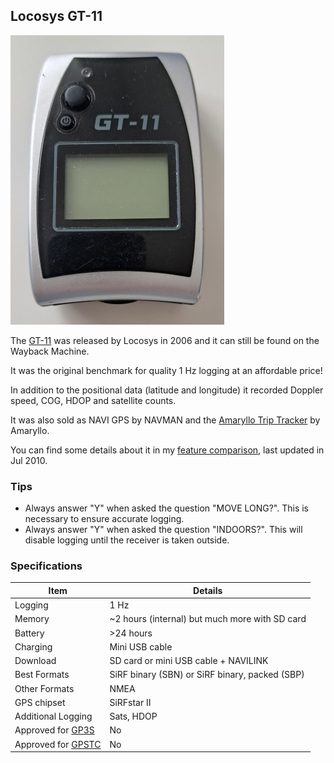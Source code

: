 ## Locosys GT-11

![gt-11](img/gt-11.jpg)

The [GT-11](https://web.archive.org/web/20100430102528/http://www.locosystech.com:80/product.php?zln=en&id=5) was released by Locosys in 2006 and it can still be found on the Wayback Machine.

It was the original benchmark for quality 1 Hz logging at an affordable price!

In addition to the positional data (latitude and longitude) it recorded Doppler speed, COG, HDOP and satellite counts.

It was also sold as NAVI GPS by NAVMAN and the [Amaryllo Trip Tracker](https://www.amaryllo.com/almooj/sports-products/amaryllo-trip-tracker-gps-sports-device-7.html) by Amaryllo.

You can find some details about it in my [feature comparison](../../feature-comparison.pdf), last updated in Jul 2010.



### Tips

- Always answer "Y" when asked the question "MOVE LONG?". This is necessary to ensure accurate logging.
- Always answer "Y" when asked the question "INDOORS?". This will disable logging until the receiver is taken outside.



### Specifications

| Item                                                       | Details                                        |
| ---------------------------------------------------------- | ---------------------------------------------- |
| Logging                                                    | 1 Hz                                           |
| Memory                                                     | ~2 hours (internal) but much more with SD card |
| Battery                                                    | >24 hours                                      |
| Charging                                                   | Mini USB cable                                 |
| Download                                                   | SD card or mini USB cable + NAVILINK           |
| Best Formats                                               | SiRF binary (SBN) or SiRF binary, packed (SBP) |
| Other Formats                                              | NMEA                                           |
| GPS chipset                                                | SiRFstar II                                    |
| Additional Logging                                         | Sats, HDOP                                     |
| Approved for [GP3S](https://www.gps-speedsurfing.com/)     | No                                             |
| Approved for [GPSTC](https://www.gpsteamchallenge.com.au/) | No                                             |

